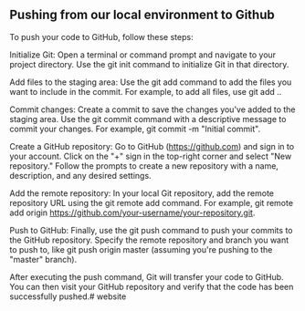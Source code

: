 ## Pushing from our local environment to Github
To push your code to GitHub, follow these steps:

Initialize Git: Open a terminal or command prompt and navigate to your project directory. Use the git init command to initialize Git in that directory.

Add files to the staging area: Use the git add command to add the files you want to include in the commit. For example, to add all files, use git add ..

Commit changes: Create a commit to save the changes you've added to the staging area. Use the git commit command with a descriptive message to commit your changes. For example, git commit -m "Initial commit".

Create a GitHub repository: Go to GitHub (https://github.com) and sign in to your account. Click on the "+" sign in the top-right corner and select "New repository." Follow the prompts to create a new repository with a name, description, and any desired settings.

Add the remote repository: In your local Git repository, add the remote repository URL using the git remote add command. For example, git remote add origin https://github.com/your-username/your-repository.git.

Push to GitHub: Finally, use the git push command to push your commits to the GitHub repository. Specify the remote repository and branch you want to push to, like git push origin master (assuming you're pushing to the "master" branch).

After executing the push command, Git will transfer your code to GitHub. You can then visit your GitHub repository and verify that the code has been successfully pushed.# website
